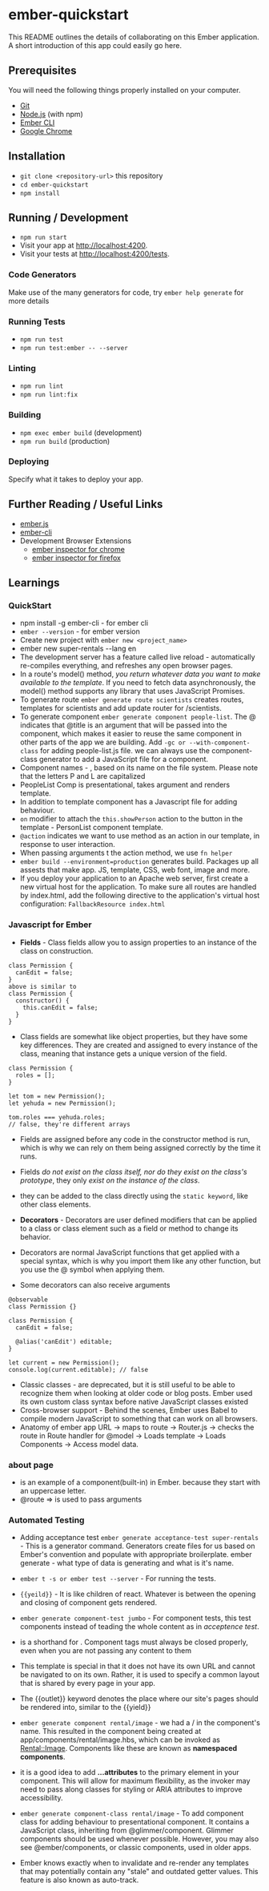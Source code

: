 # ember-quickstart

This README outlines the details of collaborating on this Ember application.
A short introduction of this app could easily go here.

## Prerequisites

You will need the following things properly installed on your computer.

* [Git](https://git-scm.com/)
* [Node.js](https://nodejs.org/) (with npm)
* [Ember CLI](https://cli.emberjs.com/release/)
* [Google Chrome](https://google.com/chrome/)

## Installation

* `git clone <repository-url>` this repository
* `cd ember-quickstart`
* `npm install`

## Running / Development

* `npm run start`
* Visit your app at [http://localhost:4200](http://localhost:4200).
* Visit your tests at [http://localhost:4200/tests](http://localhost:4200/tests).

### Code Generators

Make use of the many generators for code, try `ember help generate` for more details

### Running Tests

* `npm run test`
* `npm run test:ember -- --server`

### Linting

* `npm run lint`
* `npm run lint:fix`

### Building

* `npm exec ember build` (development)
* `npm run build` (production)

### Deploying

Specify what it takes to deploy your app.

## Further Reading / Useful Links

* [ember.js](https://emberjs.com/)
* [ember-cli](https://cli.emberjs.com/release/)
* Development Browser Extensions
  * [ember inspector for chrome](https://chrome.google.com/webstore/detail/ember-inspector/bmdblncegkenkacieihfhpjfppoconhi)
  * [ember inspector for firefox](https://addons.mozilla.org/en-US/firefox/addon/ember-inspector/)


## Learnings

### QuickStart

* npm install -g ember-cli - for ember cli
* `ember --version` - for ember version
* Create new project with `ember new <project_name>`
* ember new super-rentals --lang en
* The development server has a feature called live reload - automatically re-compiles everything, and refreshes any open browser pages.
* In a route's model() method, *you return whatever data you want to make available to the template*. If you need to fetch data asynchronously, the model() method supports any library that uses JavaScript Promises.
* To generate route `ember generate route scientists` creates routes, templates for scientists and add update router for /scientists.
* To generate component `ember generate component people-list`. The @ indicates that @title is an argument that will be passed into the component, which makes it easier to reuse the same component in other parts of the app we are building. Add `-gc or --with-component-class` for adding people-list.js file. we can always use the component-class generator to add a JavaScript file for a component.
* Component names - <PeopleList>, based on its name on the file system. Please note that the letters P and L are capitalized
* PeopleList Comp is presentational, takes argument and renders template.
* In addition to template component has a Javascript file for adding behaviour.
* `on` modifier to attach the `this.showPerson` action to the button in the template - PersonList component template.
* `@action` indicates we want to use method as an action in our template, in response to user interaction.
* When passing arguments t the action method, we use `fn helper`
* `ember build --environment=production` generates build. Packages up all assests that make app. JS, template, CSS, web font, image and more.
* If you deploy your application to an Apache web server, first create a new virtual host for the application. To make sure all routes are handled by index.html, add the following directive to the application's virtual host configuration: `FallbackResource index.html`

### Javascript for Ember

* **Fields** - Class fields allow you to assign properties to an instance of the class on construction.
```
class Permission {
  canEdit = false;
}
above is similar to
class Permission {
  constructor() {
    this.canEdit = false;
  }
}
```
* Class fields are somewhat like object properties, but they have some key differences. They are created and assigned to every instance of the class, meaning that instance gets a unique version of the field. 
```
class Permission {
  roles = [];
}

let tom = new Permission();
let yehuda = new Permission();

tom.roles === yehuda.roles;
// false, they're different arrays
```
* Fields are assigned before any code in the constructor method is run, which is why we can rely on them being assigned correctly by the time it runs. 
* Fields *do not exist on the class itself, nor do they exist on the class's prototype*, they only *exist on the instance of the class*.
* they can be added to the class directly using the `static keyword`, like other class elements.

* **Decorators** - Decorators are user defined modifiers that can be applied to a class or class element such as a field or method to change its behavior. 
* Decorators are normal JavaScript functions that get applied with a special syntax, which is why you import them like any other function, but you use the @ symbol when applying them.
* Some decorators can also receive arguments
```
@observable
class Permission {}

class Permission {
  canEdit = false;

  @alias('canEdit') editable;
}

let current = new Permission();
console.log(current.editable); // false
```
* Classic classes - are deprecated, but it is still useful to be able to recognize them when looking at older code or blog posts. Ember used its own custom class syntax before native JavaScript classes existed
* Cross-browser support - Behind the scenes, Ember uses Babel to compile modern JavaScript to something that can work on all browsers.
* Anatomy of ember app
URL -> maps to route -> Router.js -> checks the route in Route handler for @model -> Loads template -> Loads Components -> Access model data.

### about page
* <LinkTo> is an example of a component(built-in) in Ember. because they start with an uppercase letter.
* @route => is used to pass arguments

### Automated Testing
* Adding acceptance test `ember generate acceptance-test super-rentals` - This is a generator command. Generators create files for us based on Ember's convention and populate with appropriate broilerplate. ember generate <type> <name> - what type of data is generating and what is it's name.
* `ember t -s or ember test --server` - For running the tests.

* `{{yeild}}` - It is like children of react. Whatever is between the opening and closing of component gets rendered.
* `ember generate component-test jumbo` - For component tests, this test components instead of teading the whole content as in *acceptence test*.
* <NavBar /> is a shorthand for <NavBar></NavBar>. Component tags must always be closed properly, even when you are not passing any content to them
* This template is special in that it does not have its own URL and cannot be navigated to on its own. Rather, it is used to specify a common layout that is shared by every page in your app.
* The {{outlet}} keyword denotes the place where our site's pages should be rendered into, similar to the {{yield}}
* `ember generate component rental/image` - we had a / in the component's name. This resulted in the component being created at app/components/rental/image.hbs, which can be invoked as <Rental::Image>. Components like these are known as **namespaced components**.
* it is a good idea to add **...attributes** to the primary element in your component. This will allow for maximum flexibility, as the invoker may need to pass along classes for styling or ARIA attributes to improve accessibility.
* `ember generate component-class rental/image` - To add component class for adding behaviour to presentational component. It contains a JavaScript class, inheriting from @glimmer/component. Glimmer components should be used whenever possible. However, you may also see @ember/components, or classic components, used in older apps. 
* Ember knows exactly when to invalidate and re-render any templates that may potentially contain any "stale" and outdated getter values. This feature is also known as auto-track.

